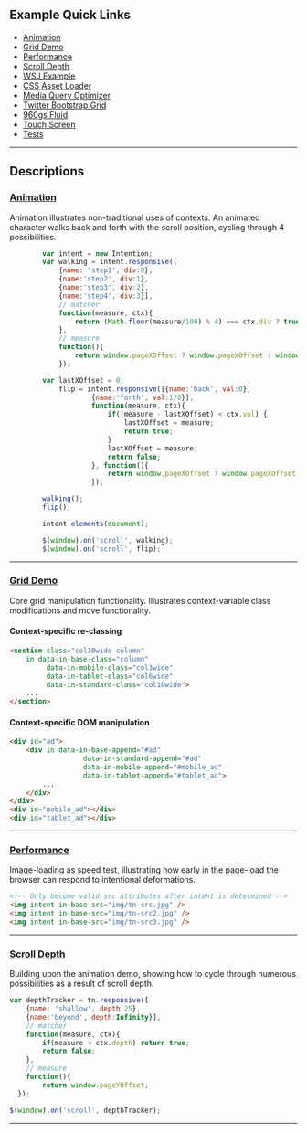 ## Example Quick Links
* [Animation](/examples/animation)
* [Grid Demo](/examples/grid)
* [Performance](/examples/performance)
* [Scroll Depth](/examples/scrolldepth)
* [WSJ Example](/examples/wsj)
* [CSS Asset Loader](/examples/css_loader)
* [Media Query Optimizer](/examples/mediaquery_link)
* [Twitter Bootstrap Grid](/examples/bootstrap_grid)
* [960gs Fluid](/examples/960gs)
* [Touch Screen](/examples/touch)
* [Tests](/test/)

------

## Descriptions

### [Animation](/examples/animation)
Animation illustrates non-traditional uses of contexts. An animated character walks back and forth with the scroll position, cycling through 4 possibilities.

```javascript
		var intent = new Intention;
		var walking = intent.responsive([
	    	{name: 'step1', div:0},
	    	{name:'step2', div:1},
	    	{name:'step3', div:2},
	    	{name:'step4', div:3}],
	    	// matcher
	    	function(measure, ctx){
	    		return (Math.floor(measure/100) % 4) === ctx.div ? true : false;
	    	},
	    	// measure
	    	function(){
	    		return window.pageXOffset ? window.pageXOffset : window.document.documentElement.scrollLeft;
	    	});

		var lastXOffset = 0,
			flip = intent.responsive([{name:'back', val:0},
					{name:'forth', val:1/0}],
					function(measure, ctx){
						if((measure - lastXOffset) < ctx.val) {
							lastXOffset = measure;
							return true;
						}
						lastXOffset = measure;
						return false;
					}, function(){
						return window.pageXOffset ? window.pageXOffset : window.document.documentElement.scrollLeft;
					});

		walking();
		flip();

		intent.elements(document);

		$(window).on('scroll', walking);
		$(window).on('scroll', flip);
```
------

### [Grid Demo](/examples/grid)
Core grid manipulation functionality. Illustrates context-variable class modifications and move functionality.

#### Context-specific re-classing
```html
<section class="col10wide column"
	in data-in-base-class="column"
		 data-in-mobile-class="col3wide"
		 data-in-tablet-class="col6wide"
		 data-in-standard-class="col10wide">
	...
</section>
```

#### Context-specific DOM manipulation
```html
<div id="ad">
	<div in data-in-base-append="#ad"
				  data-in-standard-append="#ad"
				  data-in-mobile-append="#mobile_ad"
				  data-in-tablet-append="#tablet_ad">
		...
	</div>
</div>
<div id="mobile_ad"></div>
<div id="tablet_ad"></div>
```

------

### [Performance](/examples/performance)
Image-loading as speed test, illustrating how early in the page-load the browser can respond to intentional deformations.

```html
<!-- Only become valid src attributes after intent is determined -->
<img intent in-base-src="img/tn-src.jpg" />
<img intent in-base-src="img/tn-src2.jpg" />
<img intent in-base-src="img/tn-src3.jpg" />
```

------


### [Scroll Depth](/examples/scrolldepth)
Building upon the animation demo, showing how to cycle through numerous possibilities as a result of scroll depth.
```javascript
var depthTracker = tn.responsive([
  	{name: 'shallow', depth:25},
  	{name:'beyond', depth:Infinity}],
  	// matcher
  	function(measure, ctx){
  		if(measure < ctx.depth) return true;
  		return false;
  	},
  	// measure
  	function(){
  		return window.pageYOffset;
  });

$(window).on('scroll', depthTracker);
```

------

